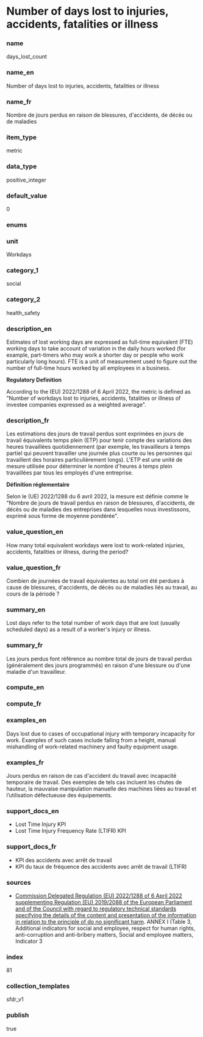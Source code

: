 # Number of days lost to injuries, accidents, fatalities or illness 

### name

days_lost_count

### name_en

Number of days lost to injuries, accidents, fatalities or illness 

### name_fr

Nombre de jours perdus en raison de blessures, d'accidents, de décès ou de maladies

### item_type

metric

### data_type

positive_integer

### default_value

0

### enums



### unit

Workdays

### category_1

social

### category_2

health_safety

### description_en

Estimates of lost working days are expressed as full-time equivalent (FTE) working days to take
account of variation in the daily hours worked (for example, part-timers who may work a shorter day
or people who work particularly long hours). FTE is a unit of measurement used to figure out the
number of full-time hours worked by all employees in a business. 

**Regulatory Definition**

According to the (EU) 2022/1288 of 6 April 2022, the metric is defined as "Number of workdays lost
to injuries, accidents, fatalities or illness of investee companies expressed as a weighted
average".


### description_fr

Les estimations des jours de travail perdus sont exprimées en jours de travail équivalents temps
plein (ETP) pour tenir compte des variations des heures travaillées quotidiennement (par exemple,
les travailleurs à temps partiel qui peuvent travailler une journée plus courte ou les personnes
qui travaillent des horaires particulièrement longs). L'ETP est une unité de mesure utilisée pour
déterminer le nombre d'heures à temps plein travaillées par tous les employés d'une entreprise.

**Définition réglementaire**

Selon le (UE) 2022/1288 du 6 avril 2022, la mesure est définie comme le "Nombre de jours de travail
perdus en raison de blessures, d'accidents, de décès ou de maladies des entreprises dans lesquelles
nous investissons, exprimé sous forme de moyenne pondérée".

### value_question_en


How many total equivalent workdays were lost to work-related injuries, accidents, fatalities or
illness, during the period?

### value_question_fr

Combien de journées de travail équivalentes au total ont été perdues à cause de blessures,
d'accidents, de décès ou de maladies liés au travail, au cours de la période ?

### summary_en

Lost days refer to the total number of work days that are lost (usually scheduled days) as a result of a worker's injury or illness.

### summary_fr

Les jours perdus font référence au nombre total de jours de travail perdus (généralement des jours programmés) en raison d'une blessure ou d'une maladie d'un travailleur.

### compute_en



### compute_fr



### examples_en

Days lost due to cases of occupational injury with temporary incapacity for work. Examples of such cases include falling from a height, manual mishandling of work-related machinery and faulty equipment usage.

### examples_fr

Jours perdus en raison de cas d'accident du travail avec incapacité temporaire de travail. Des exemples de tels cas incluent les chutes de hauteur, la mauvaise manipulation manuelle des machines liées au travail et l’utilisation défectueuse des équipements.

### support_docs_en

- Lost Time Injury KPI
- Lost Time Injury Frequency Rate (LTIFR) KPI


### support_docs_fr

- KPI des accidents avec arrêt de travail
- KPI du taux de fréquence des accidents avec arrêt de travail (LTIFR)

### sources

- [Commission Delegated Regulation (EU) 2022/1288 of 6 April 2022 supplementing Regulation (EU) 2019/2088 of the European Parliament and of the Council with regard to regulatory technical standards specifying the details of the content and presentation of the information in relation to the principle of do no significant harm](https://eur-lex.europa.eu/eli/reg_del/2022/1288/oj).
ANNEX I (Table 3, Additional indicators for social and employee, respect for human rights,
anti-corruption and anti-bribery matters, Social and employee matters, Indicator 3

            
### index

81

### collection_templates

sfdr_v1

### publish

true
